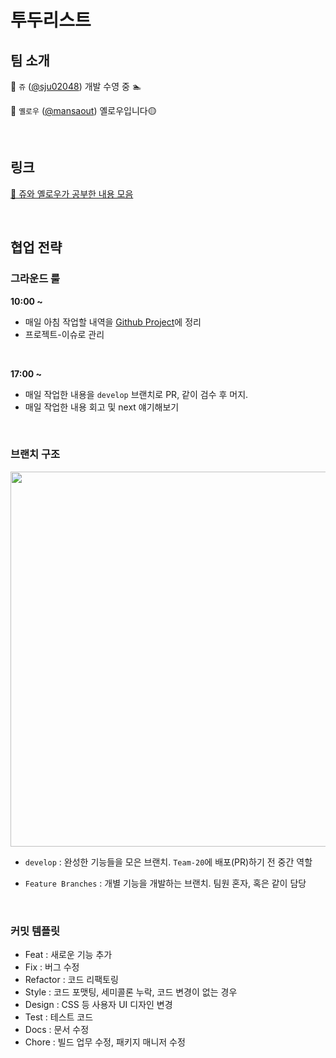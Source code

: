 # 투두리스트

## 팀 소개

👦 `쥬` ([@sju02048](https://github.com/sju02048)) 개발 수영 중 🏊

👦 `옐로우` ([@mansaout](https://github.com/mansaout)) 옐로우입니다🟡

<br>

## 링크

[🌟 쥬와 옐로우가 공부한 내용 모음](https://github.com/jwu-wa-yellow/todo-list/wiki)

<br>

## 협업 전략

### 그라운드 룰

**10:00 \~**

- 매일 아침 작업할 내역을 [Github Project](https://github.com/mansaout/todo-list/projects/1)에 정리
- 프로젝트-이슈로 관리

<br>

**17:00 \~**

- 매일 작업한 내용을 `develop` 브랜치로 PR, 같이 검수 후 머지.
- 매일 작업한 내용 회고 및 next 얘기해보기

<br>

### 브랜치 구조

<img width="600" src="https://user-images.githubusercontent.com/41741221/161465114-1016759c-d08d-48bd-a15f-23237753d5bb.png">

- `develop` : 완성한 기능들을 모은 브랜치. `Team-20`에 배포(PR)하기 전 중간 역할

- `Feature Branches` : 개별 기능을 개발하는 브랜치. 팀원 혼자, 혹은 같이 담당

<br>

### 커밋 템플릿

- Feat : 새로운 기능 추가
- Fix : 버그 수정
- Refactor : 코드 리팩토링
- Style : 코드 포맷팅, 세미콜론 누락, 코드 변경이 없는 경우
- Design : CSS 등 사용자 UI 디자인 변경
- Test : 테스트 코드
- Docs : 문서 수정
- Chore : 빌드 업무 수정, 패키지 매니저 수정

<br>
